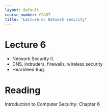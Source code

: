 ```yaml
---
layout: default
course_number: CS497
title: "Lecture 6: Network Security"
---
```


# Lecture 6

- Network Security II. 
- DNS, indruders, firewalls, wireless security
- Hearbleed Bug

# Reading 

Introduction to Computer Security: Chapter 6
